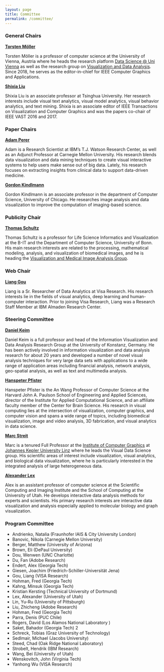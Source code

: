 ```yaml
---
layout: page
title: Committee
permalink: /committee/
---
```


### General Chairs

**[Torsten Möller](https://cs.univie.ac.at/Torsten.Möller)**  
 
 Torsten Möller is a professor of computer science at the University of Vienna, Austria where he heads the research platform [Data Science @ Uni Vienna](http://datascience.univie.ac.at) as well as the research group on [Visualization and Data Analysis](http://vda.cs.univie.ac.at). Since 2018, he serves as the editor-in-chief for IEEE Computer Graphics and Applications.

**[Shixia Liu](http://shixialiu.com/)**
    
Shixia Liu is an associate professor at Tsinghua University. Her research interests include visual text analytics, visual model analytics, visual behavior analytics, and text mining. Shixia is an associate editor of IEEE Transactions on Visualization and Computer Graphics and was the papers co-chair of IEEE VAST 2016 and 2017.


### Paper Chairs

**[Adam Perer](http://perer.org/)**  
    
Adam is a Research Scientist at IBM’s T.J. Watson Research Center, as well as an Adjunct Professor at Carnegie Mellon University. His research blends data visualization and data mining techniques to create visual interactive systems to help users make sense out of big data. Lately, his research focuses on extracting insights from clinical data to support data-driven medicine.


**[Gordon Kindlmann](http://people.cs.uchicago.edu/~glk/)** 

Gordon Kindlmann is an associate professor in the department of Computer Science, University of Chicago. He researches image analysis and data visualization to improve the computation of imaging-based science.

### Publicity Chair

**[Thomas Schultz](http://cg.cs.uni-bonn.de/en/people/prof-dr-thomas-schultz/)** 
    
Thomas Schultz is a professor for Life Science Informatics and Visualization at the B-IT and the Department of Computer Science, University of Bonn. His main research interests are related to the processing, mathematical modeling, analysis, and visualization of biomedical images, and he is heading the [Visualization and Medical Image Analysis Group](http://cg.cs.uni-bonn.de/en/visualization-and-medical-image-analysis-group-prof-thomas-schultz/).


### Web Chair

**[Liang Gou](https://usa.visa.com/about-visa/visa-research/liang-gou.html)**  

Liang is a Sr. Researcher of Data Analytics at Visa Research. His research interests lie in the fields of visual analytics, deep learning and human-computer interaction. Prior to joining Visa Research, Liang was a Research Staff Member at IBM Almaden Research Center.


### Steering Committee

**[Daniel Keim](https://www.vis.uni-konstanz.de/mitglieder/keim/)** 

Daniel Keim is a full professor and head of the Information Visualization and Data Analysis Research Group at the University of Konstanz, Germany. He has been actively involved in information visualization and data analysis research for about 20 years and developed a number of novel visual analysis techniques for very large data sets with applications to a wide range of application areas including financial analysis, network analysis, geo-spatial analysis, as well as text and multimedia analysis. 


**[Hanspeter Pfister](http://www.seas.harvard.edu/directory/pfister)** 

Hanspeter Pfister is the An Wang Professor of Computer Science at the Harvard John A. Paulson School of Engineering and Applied Sciences, director of the Institute for Applied Computational Science, and an affiliate faculty member of the Center for Brain Science. His research in visual computing lies at the intersection of visualization, computer graphics, and computer vision and spans a wide range of topics, including biomedical visualization, image and video analysis, 3D fabrication, and visual analytics in data science. 

**[Marc Streit](http://marc-streit.com/)**

Marc is a tenured Full Professor at the [Institute of Computer Graphics](http://www.cg.jku.at/) at [Johannes Kepler University Linz](http://www.jku.at/) where he leads the Visual Data Science group. His scientific areas of interest include visualization, visual analytics, and biological data visualization, where he is particularly interested in the integrated analysis of large heterogeneous data. 

**[Alexander Lex](http://alexander-lex.net/)** 

Alex is an assistant professor of computer science at the Scientific Computing and Imaging Institute and the School of Computing at the University of Utah. He develops interactive data analysis methods for experts and scientists. His primary research interests are interactive data visualization and analysis especially applied to molecular biology and graph visualization.

### Program Committee 

- Andrienko, Natalia (Fraunhofer IAIS & City University London) 
- Banovic, Nikola (Carnegie Mellon University)
- Berger, Matthew (University of Arizona) 
- Brown, Eli (DePaul University)
- Dou, Wenwen (UNC Charlotte)
- Du, Fan (Adobe Research)
- Endert, Alex (Georgia Tech)
- Giesen, Joachim (Friedrich-Schiller-Universität Jena)
- Gou, Liang (VISA Research)
- Hohman, Fred (Georgia Tech)
- Kahng, Minsuk (Georgia Tech)
- Kristian Kersting (Technical University of Dortmund)
- Lex, Alexander (University of Utah) 
- Lin, Yu-Ru (University of Pittsburgh)
- Liu, Zhicheng	(Adobe Research)
- Hohman, Fred (Georgia Tech)	
- Parra, Denis (PUC Chile)	
- Rogers, David (Los Alamos National Laboratory )
- Saket, Bahador (Georgia Tech)	2
- Schreck, Tobias (Graz University of Technology)	
- Sedlmair, Michael	(Jacobs University)
- Steed, Chad (Oak Ridge National Laboratory)	
- Strobelt, Hendrik	(IBM Research)
- Wang, Bei	(University of Utah) 
- Wenskovitch, John (Virginia Tech)
- Yanhong Wu (VISA Research)